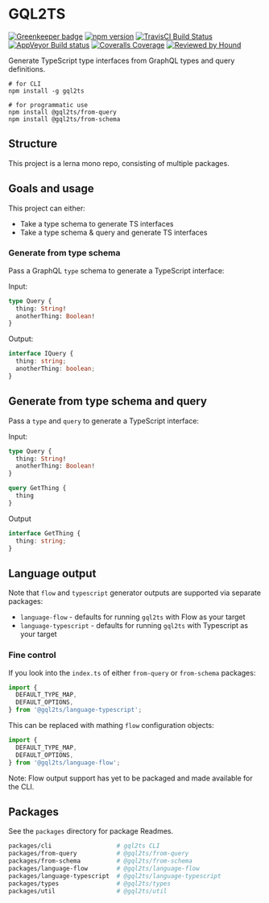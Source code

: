 # GQL2TS

[![Greenkeeper badge](https://badges.greenkeeper.io/avantcredit/gql2ts.svg)](https://greenkeeper.io/)
[![npm version](https://badge.fury.io/js/gql2ts.svg)](https://badge.fury.io/js/gql2ts)
[![TravisCI Build Status](https://travis-ci.org/avantcredit/gql2ts.svg?branch=master)](https://travis-ci.org/avantcredit/gql2ts)
[![AppVeyor Build status](https://ci.appveyor.com/api/projects/status/kfa00svxkiqfb4yh/branch/master?svg=true)](https://ci.appveyor.com/project/brettjurgens/gql2ts/branch/master)
[![Coveralls Coverage](https://coveralls.io/repos/github/avantcredit/gql2ts/badge.svg)](https://coveralls.io/github/avantcredit/gql2ts)
[![Reviewed by Hound](https://img.shields.io/badge/Reviewed_by-Hound-8E64B0.svg)](https://houndci.com)

Generate TypeScript type interfaces from GraphQL types and query definitions.

```shell
# for CLI
npm install -g gql2ts

# for programmatic use
npm install @gql2ts/from-query
npm install @gql2ts/from-schema
```

## Structure

This project is a lerna mono repo, consisting of multiple packages.

## Goals and usage

This project can either:

- Take a type schema to generate TS interfaces
- Take a type schema & query and generate TS interfaces

### Generate from type schema

Pass a GraphQL `type` schema to generate a TypeScript interface:

Input:

```graphql
type Query {
  thing: String!
  anotherThing: Boolean!
}
```

Output:

```ts
interface IQuery {
  thing: string;
  anotherThing: boolean;
}
```

## Generate from type schema and query

Pass a `type` and `query` to generate a TypeScript interface:

Input:

```graphql
type Query {
  thing: String!
  anotherThing: Boolean!
}
```

```graphql
query GetThing {
  thing
}
```

Output

```ts
interface GetThing {
  thing: string;
}
```

## Language output

Note that `flow` and `typescript` generator outputs are supported via separate packages:

- `language-flow` - defaults for running `gql2ts` with Flow as your target
- `language-typescript` - defaults for running `gql2ts` with Typescript as your target

### Fine control

If you look into the `index.ts` of either `from-query` or `from-schema` packages:

```js
import {
  DEFAULT_TYPE_MAP,
  DEFAULT_OPTIONS,
} from '@gql2ts/language-typescript';
```

This can be replaced with mathing `flow` configuration objects:

```js
import {
  DEFAULT_TYPE_MAP,
  DEFAULT_OPTIONS,
} from '@gql2ts/language-flow';
```

Note: Flow output support has yet to be packaged and made available for the CLI.

## Packages

See the `packages` directory for package Readmes.

```sh
packages/cli                  # gql2ts CLI
packages/from-query           # @gql2ts/from-query
packages/from-schema          # @gql2ts/from-schema
packages/language-flow        # @gql2ts/language-flow
packages/language-typescript  # @gql2ts/language-typescript
packages/types                # @gql2ts/types
packages/util                 # @gql2ts/util
```
